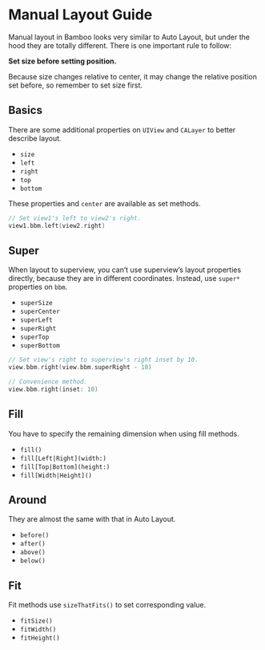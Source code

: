 # Manual Layout Guide

Manual layout in Bamboo looks very similar to Auto Layout, but under the hood they are totally different. There is one important rule to follow:

**Set size before setting position.**

Because size changes relative to center, it may change the relative position set before, so remember to set size first.

## Basics

There are some additional properties on `UIView` and `CALayer` to better describe layout.

- `size`
- `left`
- `right`
- `top`
- `bottom`

These properties and `center` are available as set methods.

```swift
// Set view1's left to view2's right.
view1.bbm.left(view2.right)
```

## Super

When layout to superview, you can’t use superview’s layout properties directly, because they are in different coordinates. Instead, use `super*` properties on `bbm`.

- `superSize`
- `superCenter`
- `superLeft`
- `superRight`
- `superTop`
- `superBottom`

```swift
// Set view's right to superview's right inset by 10.
view.bbm.right(view.bbm.superRight - 10)

// Convenience method.
view.bbm.right(inset: 10)
```

## Fill

You have to specify the remaining dimension when using fill methods.

- `fill()`
- `fill[Left|Right](width:)`
- `fill[Top|Bottom](height:)`
- `fill[Width|Height]()`

## Around

They are almost the same with that in Auto Layout.

- `before()`
- `after()`
- `above()`
- `below()`

## Fit

Fit methods use `sizeThatFits()` to set corresponding value.

- `fitSize()`
- `fitWidth()`
- `fitHeight()`
